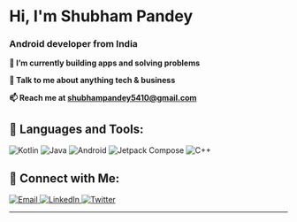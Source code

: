 <h1>Hi, I'm Shubham Pandey</h1>
<h3>Android developer from India</h3>

<p><strong>🌱 I’m currently building apps and solving problems</strong></p>
<p><strong>💬 Talk to me about anything tech & business</strong></p>
<p><strong>📫 Reach me at <a href="mailto:shubhampandey5410@gmail.com">shubhampandey5410@gmail.com</a></strong></p>

<h2>🚀 Languages and Tools:</h2>
<p align="left">
  <img src="https://img.shields.io/badge/Kotlin-%230095D5.svg?style=for-the-badge&logo=kotlin&logoColor=white" alt="Kotlin" />
  <img src="https://img.shields.io/badge/Java-%23ED8B00.svg?style=for-the-badge&logo=java&logoColor=white" alt="Java" />
  <img src="https://img.shields.io/badge/Android-%3DDC84.svg?style=for-the-badge&logo=android&logoColor=white" alt="Android" />
  <img src="https://img.shields.io/badge/Jetpack_Compose-%23E63946.svg?style=for-the-badge&logo=android&logoColor=white" alt="Jetpack Compose" />
  <img src="https://img.shields.io/badge/C++-%2300599C.svg?style=for-the-badge&logo=cplusplus&logoColor=white" alt="C++" />
</p>

<h2>🌟 Connect with Me:</h2>
<p align="left">
  <a href="mailto:shubhampandey5410@gmail.com">
    <img src="https://img.shields.io/badge/Email-D14836?style=for-the-badge&logo=gmail&logoColor=white" alt="Email" />
  </a>
  <a href="https://www.linkedin.com/in/shubham-pandey/">
    <img src="https://img.shields.io/badge/LinkedIn-0A66C2?style=for-the-badge&logo=linkedin&logoColor=white" alt="LinkedIn" />
  </a>
  <a href="https://x.com/lbwout00">
  <img src="https://img.shields.io/badge/X-000000?style=for-the-badge&logo=twitter&logoColor=white" alt="Twitter" />
</a>
</p>

<hr />
